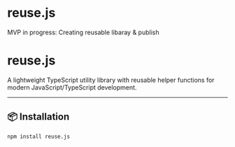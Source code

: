 # reuse.js

MVP in progress: Creating reusable libaray & publish


# reuse.js

A lightweight TypeScript utility library with reusable helper functions for modern JavaScript/TypeScript development.

---

## 📦 Installation

```bash
npm install reuse.js

